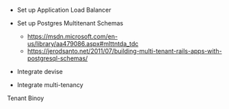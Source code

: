 - Set up Application Load Balancer
- Set up Postgres Multitenant Schemas
  - https://msdn.microsoft.com/en-us/library/aa479086.aspx#mlttntda_tdc
  - https://jerodsanto.net/2011/07/building-multi-tenant-rails-apps-with-postgresql-schemas/


- Integrate devise
- Integrate multi-tenancy

Tenant Binoy
